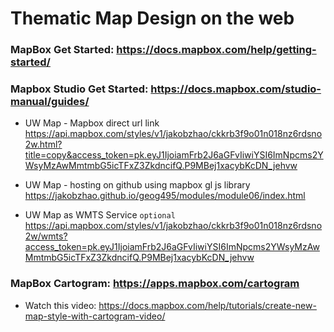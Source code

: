 #  Thematic Map Design on the web


### MapBox Get Started: https://docs.mapbox.com/help/getting-started/

### Mapbox Studio Get Started: https://docs.mapbox.com/studio-manual/guides/

- UW Map - Mapbox direct url link
    https://api.mapbox.com/styles/v1/jakobzhao/ckkrb3f9o01n018nz6rdsno2w.html?title=copy&access_token=pk.eyJ1IjoiamFrb2J6aGFvIiwiYSI6ImNpcms2YWsyMzAwMmtmbG5icTFxZ3ZkdncifQ.P9MBej1xacybKcDN_jehvw

- UW Map - hosting on github using mapbox gl js library
    https://jakobzhao.github.io/geog495/modules/module06/index.html


- UW Map as WMTS Service `optional`
    https://api.mapbox.com/styles/v1/jakobzhao/ckkrb3f9o01n018nz6rdsno2w/wmts?access_token=pk.eyJ1IjoiamFrb2J6aGFvIiwiYSI6ImNpcms2YWsyMzAwMmtmbG5icTFxZ3ZkdncifQ.P9MBej1xacybKcDN_jehvw


### MapBox Cartogram: https://apps.mapbox.com/cartogram
- Watch this video: https://docs.mapbox.com/help/tutorials/create-new-map-style-with-cartogram-video/


